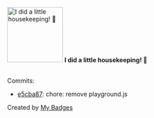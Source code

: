 <img src="https://my-badges.github.io/my-badges/chore-commit.png" alt="I did a little housekeeping! 🧹" title="I did a little housekeeping! 🧹" width="128">
<strong>I did a little housekeeping! 🧹</strong>
<br><br>

Commits:

- <a href="https://github.com/qoomon/starlines/commit/e5cba87104ca01fc53a512f104751ce61ba97a4c">e5cba87</a>: chore: remove playground.js


Created by <a href="https://github.com/my-badges/my-badges">My Badges</a>